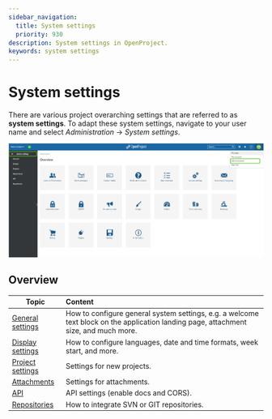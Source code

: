 ```yaml
---
sidebar_navigation:
  title: System settings
  priority: 930
description: System settings in OpenProject.
keywords: system settings
---
```

# System settings

There are various project overarching settings that are referred to as **system settings**. To adapt these system settings, navigate to your user name and select *Administration* -> *System settings*.

![image-20220125122744695](image-20220125122744695.png)



## Overview

| Topic                                       | Content                                                                                                                              |
|---------------------------------------------|:-------------------------------------------------------------------------------------------------------------------------------------|
| [General settings](general-settings)        | How to configure general system settings, e.g. a welcome text block on the application landing page, attachment size, and much more. |
| [Display settings](display-settings)        | How to configure languages, date and time formats, week start, and more.                                                             |
| [Project settings](project-system-settings) | Settings for new projects.                                                                                                           |
| [Attachments](attachments)                  | Settings for attachments.                                                                                                            |
| [API](api-settings)                         | API settings (enable docs and CORS).                                                                                                 |
| [Repositories](repositories)                | How to integrate SVN or GIT repositories.                                                                                            |

